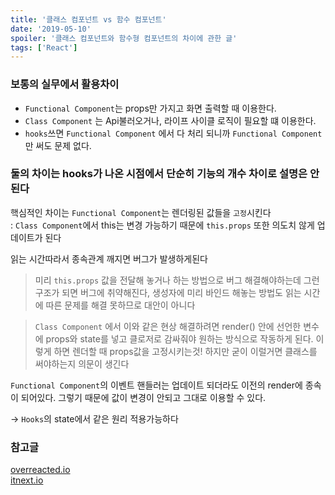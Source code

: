 ```yaml
---
title: '클래스 컴포넌트 vs 함수 컴포넌트'
date: '2019-05-10'
spoiler: '클래스 컴포넌트와 함수형 컴포넌트의 차이에 관한 글'
tags: ['React']
--- 
```



### 보통의 실무에서 활용차이

- `Functional Component`는 props만 가지고 화면 출력할 때 이용한다.  
 - `Class Component` 는  Api불러오거나, 라이프 사이클 로직이 필요할 떄 이용한다.  
 - `hooks`쓰면 `Functional Component` 에서 다 처리 되니까 `Functional Component`만 써도 문제 없다.  

### 둘의 차이는 hooks가 나온 시점에서 단순히 기능의 개수 차이로 설명은 안된다


 핵심적인 차이는 `Functional Component`는 렌더링된 값들을 `고정`시킨다  
: `Class Component`에서 this는 변경 가능하기 때문에 `this.props` 또한 의도치 않게 업데이트가 된다  

 읽는 시간따라서 종속관계 깨지면 버그가 발생하게된다
 
 >미리 `this.props` 값을 전달해 놓거나 하는 방법으로 버그 해결해야하는데 그런 구조가 되면 버그에 취약해진다, 생성자에 미리 바인드 해놓는 방법도 읽는 시간에 따른 문제를 해결 못하므로 대안이 아니다

 >`Class Component` 에서 이와 같은 현상 해결하려면 render() 안에 선언한 변수에 props와 state를 넣고 클로저로 감싸줘야 원하는 방식으로 작동하게 된다. 이렇게 하면 렌더할 때 props값을 고정시키는것! 하지만 굳이 이럴거면 클래스를 써야하는지 의문이 생긴다

`Functional Component`의 이벤트 핸들러는 업데이트 되더라도 이전의 render에 종속이 되어있다. 그렇기 때문에 값이 변경이 안되고 그대로 이용할 수 있다.

-> `Hooks`의 state에서 같은 원리 적용가능하다

### 참고글

[overreacted.io](https://overreacted.io/ko/how-are-function-components-different-from-classes/)  
[itnext.io](https://itnext.io/react-component-class-vs-stateless-component-e3797c7d23ab)  